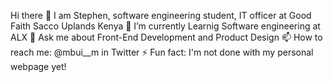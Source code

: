 Hi there 👋
I am Stephen, software engineering student, IT officer at Good Faith Sacco Uplands Kenya
🔭 I’m currently Learnig Software engineering at ALX
💬 Ask me about Front-End Development and Product Design
📫 How to reach me: @mbui__m in Twitter
⚡ Fun fact: I'm not done with my personal webpage yet!
